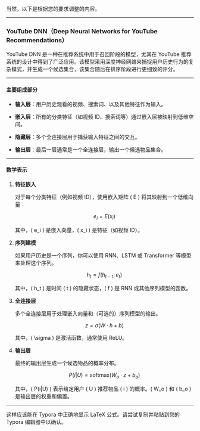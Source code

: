 当然，以下是根据您的要求调整的内容。

---

### YouTube DNN（Deep Neural Networks for YouTube Recommendations）

YouTube DNN 是一种在推荐系统中用于召回阶段的模型，尤其在 YouTube 推荐系统的设计中得到了广泛应用。该模型采用深度神经网络来捕捉用户历史行为的复杂模式，并生成一个候选集合，该集合随后在排序阶段进行更细致的评分。

---

#### 主要组成部分

- **输入层**：用户历史观看的视频、搜索词、以及其他特征作为输入。
  
- **嵌入层**：所有的分类特征（如视频 ID、搜索词等）通过嵌入层被映射到低维空间。
  
- **隐藏层**：多个全连接层用于捕获输入特征之间的交互。
  
- **输出层**：最后一层通常是一个全连接层，输出一个候选物品集合。

---

#### 数学表示

1. **特征嵌入**

    对于每个分类特征（例如视频 ID），使用嵌入矩阵 \( E \) 将其映射到一个低维向量：
  
    $$
    e_i = E(x_i)
    $$

    其中，\( e_i \) 是嵌入向量，\( x_i \) 是特征（如视频 ID）。

2. **序列建模**

    如果用户历史是一个序列，你可以使用 RNN、LSTM 或 Transformer 等模型来处理这个序列。
  
    $$
    h_t = f(h_{t-1}, e_t)
    $$

    其中，\( h_t \) 是时间 \( t \) 的隐藏状态，\( f \) 是 RNN 或其他序列模型的函数。

3. **全连接层**

    多个全连接层用于处理嵌入向量和（可选的）序列模型的输出。
  
    $$
    z = \sigma(W \cdot h + b)
    $$

    其中，\( \sigma \) 是激活函数，通常使用 ReLU。

4. **输出层**

    最终的输出层生成一个候选物品的概率分布。
  
    $$
    P(i|U) = \text{softmax}(W_o \cdot z + b_o)
    $$

    其中，\( P(i|U) \) 表示给定用户 \( U \) 推荐物品 \( i \) 的概率。\( W_o \) 和 \( b_o \) 是输出层的权重和偏置。

---

这样应该能在 Typora 中正确地显示 LaTeX 公式。请尝试复制并粘贴到您的 Typora 编辑器中以确认。